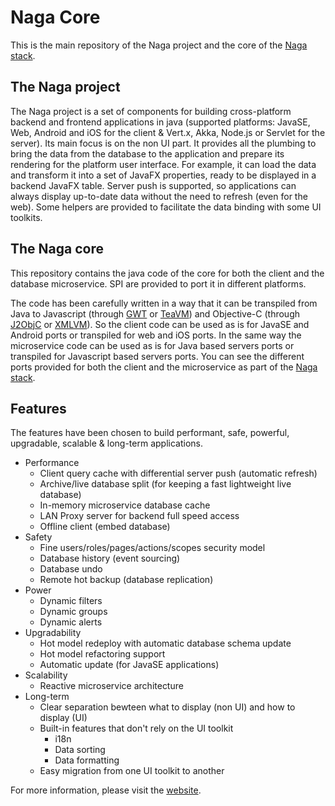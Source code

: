 # Naga Core

This is the main repository of the Naga project and the core of the [Naga stack][naga-stack-md]. 

## The Naga project

The Naga project is a set of components for building cross-platform backend and frontend applications in java (supported platforms: JavaSE, Web, Android and iOS for the client & Vert.x, Akka, Node.js or Servlet for the server). Its main focus is on the non UI part. It provides all the plumbing to bring the data from the database to the application and prepare its rendering for the platform user interface. For example, it can load the data and transform it into a set of JavaFX properties, ready to be displayed in a backend JavaFX table. Server push is supported, so applications can always display up-to-date data without the need to refresh (even for the web). Some helpers are provided to facilitate the data binding with some UI toolkits.

## The Naga core 

This repository contains the java code of the core for both the client and the database microservice. SPI are provided to port it in different platforms. 

The code has been carefully written in a way that it can be transpiled from Java to Javascript (through [GWT][gwt-website] or [TeaVM][teavm-website]) and Objective-C (through [J2ObjC][j2objc-website] or [XMLVM][xmlvm-website]).  So the client code can be used as is for JavaSE and Android ports or transpiled for web and iOS ports. In the same way the microservice code can be used as is for Java based servers ports or transpiled for Javascript based servers ports. You can see the different ports provided for both the client and the microservice as part of the [Naga stack][naga-stack-md].  

## Features

The features have been chosen to build performant, safe, powerful, upgradable, scalable & long-term applications. 

* Performance
	* Client query cache with differential server push (automatic refresh)
	* Archive/live database split (for keeping a fast lightweight live database)
	* In-memory microservice database cache
	* LAN Proxy server for backend full speed access
	* Offline client (embed database)
* Safety
	* Fine users/roles/pages/actions/scopes security model
	* Database history (event sourcing)
	* Database undo
	* Remote hot backup (database replication)
* Power
	* Dynamic filters
	* Dynamic groups
	* Dynamic alerts
* Upgradability
	* Hot model redeploy with automatic database schema update
	* Hot model refactoring support
 	* Automatic update (for JavaSE applications)
* Scalability
	* Reactive microservice architecture
* Long-term
	* Clear separation bewteen what to display (non UI) and how to display (UI)
	* Built-in features that don't rely on the UI toolkit
		* i18n
		* Data sorting
		* Data formatting
	* Easy migration from one UI toolkit to another 

For more information, please visit the [website][naga-website].

[naga-home]: https://github.com/naga-project
[naga-repo]: https://github.com/naga-project/naga
[naga-plat-jre-repo]: https://github.com/naga-project/naga/blob/master/naga-plat-jre
[naga-plat-teavm-repo]: https://github.com/naga-project/naga/blob/master/naga-plat-teavm
[naga-plat-gwt-repo]: https://github.com/naga-project/naga/blob/master/naga-plat-gwt
[naga-plat-android-repo]: https://github.com/naga-project/naga/blob/master/naga-plat-android
[naga-plat-j2objc-repo]: https://github.com/naga-project/naga/blob/master/naga-plat-j2objc
[naga-plat-cn1-repo]: https://github.com/naga-project/naga/blob/master/naga-plat-cn1
[naga-plat-vertx-repo]: https://github.com/naga-project/naga/blob/master/naga-plat-vertx
[naga-akka-repo]: https://github.com/naga-project/naga/blob/master/naga-akka
[naga-nodejs-repo]: https://github.com/naga-project/naga/blob/master/naga-nodejs
[naga-ui-javafx-repo]: https://github.com/naga-project/naga/blob/master/naga-ui-javafx
[naga-ui-gwt-repo]: https://github.com/naga-project/naga/blob/master/naga-ui-gwt
[naga-ui-angular-repo]: https://github.com/naga-project/naga/blob/master/naga-ui-angular
[naga-ui-zebra-repo]: https://github.com/naga-project/naga/blob/master/naga-ui-zebra
[naga-application-examples-repo]: https://github.com/naga-project/naga/blob/master/naga-application-examples
[naga-project.github.io-repo]: https://github.com/naga-project/naga-project.github.io
[naga-website]: http://naga-project.github.io
[naga-stack-md]: https://github.com/naga-project/naga/blob/master/STACK.md

[gwt-website]: http://www.gwtproject.org
[teavm-website]: http://teavm.org
[j2objc-website]: http://j2objc.org
[xmlvm-website]: http://xmlvm.org
[codenameone-website]: https://www.codenameone.com
[vertx-website]: http://vertx.io
[akka-website]: http://akka.io
[nodejs-website]: http://nodejs.org